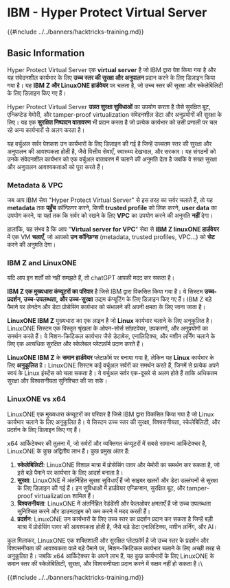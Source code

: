 # IBM - Hyper Protect Virtual Server

{{#include ../../banners/hacktricks-training.md}}

## Basic Information

Hyper Protect Virtual Server एक **virtual server** है जो IBM द्वारा पेश किया गया है और यह संवेदनशील कार्यभार के लिए **उच्च स्तर की सुरक्षा और अनुपालन** प्रदान करने के लिए डिज़ाइन किया गया है। यह **IBM Z और LinuxONE हार्डवेयर** पर चलता है, जो उच्च स्तर की सुरक्षा और स्केलेबिलिटी के लिए डिज़ाइन किए गए हैं।

Hyper Protect Virtual Server **उन्नत सुरक्षा सुविधाओं** का उपयोग करता है जैसे सुरक्षित बूट, एन्क्रिप्टेड मेमोरी, और tamper-proof virtualization संवेदनशील डेटा और अनुप्रयोगों की सुरक्षा के लिए। यह एक **सुरक्षित निष्पादन वातावरण** भी प्रदान करता है जो प्रत्येक कार्यभार को उसी प्रणाली पर चल रहे अन्य कार्यभारों से अलग करता है।

यह वर्चुअल सर्वर पेशकश उन कार्यभारों के लिए डिज़ाइन की गई है जिन्हें उच्चतम स्तर की सुरक्षा और अनुपालन की आवश्यकता होती है, जैसे वित्तीय सेवाएँ, स्वास्थ्य देखभाल, और सरकार। यह संगठनों को उनके संवेदनशील कार्यभार को एक वर्चुअल वातावरण में चलाने की अनुमति देता है जबकि वे सख्त सुरक्षा और अनुपालन आवश्यकताओं को पूरा करते हैं।

### Metadata & VPC

जब आप IBM सेवा "Hyper Protect Virtual Server" से इस तरह का सर्वर चलाते हैं, तो यह **metadata** तक **पहुँच** कॉन्फ़िगर करने, किसी **trusted profile** को लिंक करने, **user data** का उपयोग करने, या यहां तक कि सर्वर को रखने के लिए **VPC** का उपयोग करने की अनुमति **नहीं** देगा।

हालांकि, यह संभव है कि आप "**Virtual server for VPC**" सेवा से **IBM Z linuxONE हार्डवेयर** में एक VM **चलाएँ**, जो आपको **उन कॉन्फ़िग्स** (metadata, trusted profiles, VPC...) को **सेट** करने की अनुमति देगा।

### IBM Z and LinuxONE

यदि आप इन शर्तों को नहीं समझते हैं, तो chatGPT आपकी मदद कर सकता है।

**IBM Z एक मुख्यधारा कंप्यूटरों का परिवार** है जिसे IBM द्वारा विकसित किया गया है। ये सिस्टम **उच्च-प्रदर्शन, उच्च-उपलब्धता, और उच्च-सुरक्षा** उद्यम कंप्यूटिंग के लिए डिज़ाइन किए गए हैं। IBM Z बड़े पैमाने पर लेनदेन और डेटा प्रोसेसिंग कार्यभार को संभालने की अपनी क्षमता के लिए जाना जाता है।

**LinuxONE IBM Z** मुख्यधारा का एक लाइन है जो **Linux** कार्यभार चलाने के लिए अनुकूलित है। LinuxONE सिस्टम एक विस्तृत श्रृंखला के ओपन-सोर्स सॉफ़्टवेयर, उपकरणों, और अनुप्रयोगों का समर्थन करते हैं। ये मिशन-क्रिटिकल कार्यभार जैसे डेटाबेस, एनालिटिक्स, और मशीन लर्निंग चलाने के लिए एक अत्यधिक सुरक्षित और स्केलेबल प्लेटफ़ॉर्म प्रदान करते हैं।

**LinuxONE** **IBM Z** के **समान हार्डवेयर** प्लेटफ़ॉर्म पर बनाया गया है, लेकिन यह **Linux** कार्यभार के लिए **अनुकूलित** है। LinuxONE सिस्टम कई वर्चुअल सर्वरों का समर्थन करते हैं, जिनमें से प्रत्येक अपने स्वयं के Linux इंस्टेंस को चला सकता है। ये वर्चुअल सर्वर एक-दूसरे से अलग होते हैं ताकि अधिकतम सुरक्षा और विश्वसनीयता सुनिश्चित की जा सके।

### LinuxONE vs x64

LinuxONE एक मुख्यधारा कंप्यूटरों का परिवार है जिसे IBM द्वारा विकसित किया गया है जो Linux कार्यभार चलाने के लिए अनुकूलित है। ये सिस्टम उच्च स्तर की सुरक्षा, विश्वसनीयता, स्केलेबिलिटी, और प्रदर्शन के लिए डिज़ाइन किए गए हैं।

x64 आर्किटेक्चर की तुलना में, जो सर्वरों और व्यक्तिगत कंप्यूटरों में सबसे सामान्य आर्किटेक्चर है, LinuxONE के कुछ अद्वितीय लाभ हैं। कुछ प्रमुख अंतर हैं:

1. **स्केलेबिलिटी**: LinuxONE विशाल मात्रा में प्रोसेसिंग पावर और मेमोरी का समर्थन कर सकता है, जो इसे बड़े पैमाने पर कार्यभार के लिए आदर्श बनाता है।
2. **सुरक्षा**: LinuxONE में अंतर्निहित सुरक्षा सुविधाएँ हैं जो साइबर खतरों और डेटा उल्लंघनों से सुरक्षा के लिए डिज़ाइन की गई हैं। इन सुविधाओं में हार्डवेयर एन्क्रिप्शन, सुरक्षित बूट, और tamper-proof virtualization शामिल हैं।
3. **विश्वसनीयता**: LinuxONE में अंतर्निहित रेडंडेंसी और फेलओवर क्षमताएँ हैं जो उच्च उपलब्धता सुनिश्चित करने और डाउनटाइम को कम करने में मदद करती हैं।
4. **प्रदर्शन**: LinuxONE उन कार्यभारों के लिए उच्च स्तर का प्रदर्शन प्रदान कर सकता है जिन्हें बड़ी मात्रा में प्रोसेसिंग पावर की आवश्यकता होती है, जैसे बड़े डेटा एनालिटिक्स, मशीन लर्निंग, और AI।

कुल मिलाकर, LinuxONE एक शक्तिशाली और सुरक्षित प्लेटफ़ॉर्म है जो उच्च स्तर के प्रदर्शन और विश्वसनीयता की आवश्यकता वाले बड़े पैमाने पर, मिशन-क्रिटिकल कार्यभार चलाने के लिए अच्छी तरह से अनुकूलित है। जबकि x64 आर्किटेक्चर के अपने लाभ हैं, यह कुछ कार्यभारों के लिए LinuxONE के समान स्तर की स्केलेबिलिटी, सुरक्षा, और विश्वसनीयता प्रदान करने में सक्षम नहीं हो सकता है।\\

{{#include ../../banners/hacktricks-training.md}}
